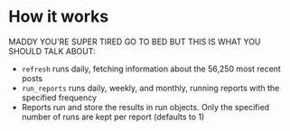 # How it works

MADDY YOU'RE SUPER TIRED GO TO BED BUT THIS IS WHAT YOU SHOULD TALK ABOUT:

* `refresh` runs daily, fetching information about the 56,250 most recent posts
* `run_reports` runs daily, weekly, and monthly, running reports with the specified frequency
* Reports run and store the results in run objects. Only the specified number of runs are kept per report (defaults to 1)
